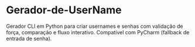 # Gerador-de-UserName
Gerador CLI em Python para criar usernames e senhas com validação de força, comparação e fluxo interativo. Compatível com PyCharm (fallback de entrada de senha).
